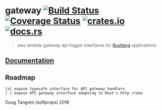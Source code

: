 # gateway [![Build Status](https://travis-ci.org/softprops/gateway.svg?branch=master)](https://travis-ci.org/softprops/gateway) [![Coverage Status](https://coveralls.io/repos/github/softprops/gateway/badge.svg)](https://coveralls.io/github/softprops/gateway) [![crates.io](https://img.shields.io/crates/v/gateway.svg)](https://crates.io/crates/gateway) [![docs.rs](https://docs.rs/gateway/badge.svg)](https://docs.rs/gateway)

> aws lambda gateway api trigger interfaces for [Rustlang](https://www.rust-lang.org) applications

## [Documentation](https://softprops.github.io/gateway)

## Roadmap

```
[x] expose typesafe interface for API gateway handlers
[ ] expose API gateway interface adapting to Rust's http crate
```

Doug Tangren (softprops) 2018
